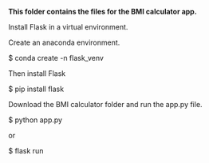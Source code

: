 **This folder contains the files for the BMI calculator app.**

Install Flask in a virtual environment.

Create an anaconda environment.

$ conda create -n flask_venv 

Then install Flask

$ pip install flask

Download the BMI calculator folder and run the app.py file.

$ python app.py

or

$ flask run

